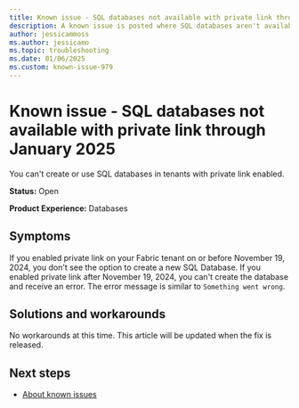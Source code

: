 ```yaml
---
title: Known issue - SQL databases not available with private link through January 2025
description: A known issue is posted where SQL databases aren't available in tenants with private link enabled through January 2025.
author: jessicammoss
ms.author: jessicamo
ms.topic: troubleshooting  
ms.date: 01/06/2025
ms.custom: known-issue-979
---
```


# Known issue - SQL databases not available with private link through January 2025

You can't create or use SQL databases in tenants with private link enabled.

**Status:** Open

**Product Experience:** Databases

## Symptoms

If you enabled private link on your Fabric tenant on or before November 19, 2024, you don't see the option to create a new SQL Database. If you enabled private link after November 19, 2024, you can't create the database and receive an error. The error message is similar to `Something went wrong`.

## Solutions and workarounds

No workarounds at this time. This article will be updated when the fix is released.

## Next steps

- [About known issues](https://support.fabric.microsoft.com/known-issues)
